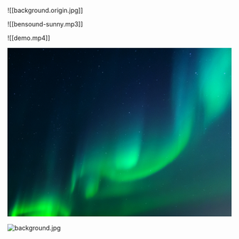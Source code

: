 ![[background.origin.jpg]]

![[bensound-sunny.mp3]]

![[demo.mp4]]

![background.jpg](./background.origin.jpg "opitional title")

![background.jpg][1]

[1]: https://ss1.bdstatic.com/70cFvXSh_Q1YnxGkpoWK1HF6hhy/it/u=3363295869,2467511306&fm=26&gp=0.jpg
